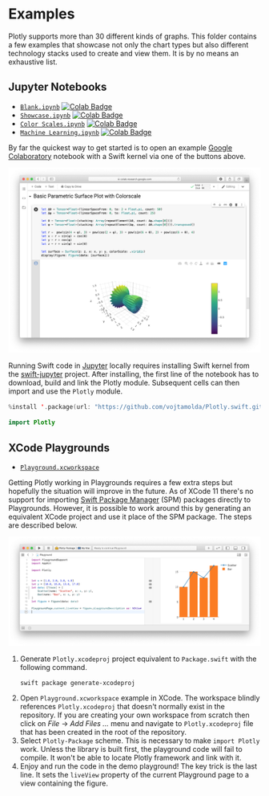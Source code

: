 
# Examples


Plotly supports more than 30 different kinds of graphs. This folder contains a few examples that showcase not only the chart types but also different technology stacks used to create and view them. It is by no means an exhaustive list.


## Jupyter Notebooks

- [`Blank.ipynb`] [![Colab Badge]][Colab Blank]
- [`Showcase.ipynb`] [![Colab Badge]][Colab Showcase]
- [`Color Scales.ipynb`] [![Colab Badge]][Colab Color Scales]
- [`Machine Learning.ipynb`] [![Colab Badge]][Colab Machine Learning]

By far the quickest way to get started is to open an example [Google Colaboratory] notebook with a Swift kernel via one of the buttons above.

![Colab Notebook Screenshot]

Running Swift code in [Jupyter] locally requires installing Swift kernel from the [swift-jupyter] project. After installing, the first line of the notebook has to download, build and link the Plotly module. Subsequent cells can then import and use the `Plotly` module.

```swift
%install '.package(url: "https://github.com/vojtamolda/Plotly.swift.git", branch("master"))' Plotly
```
```swift
import Plotly
```


## XCode Playgrounds

- [`Playground.xcworkspace`]

Getting Plotly working in Playgrounds requires a few extra steps but hopefully the situation will improve in the future. As of XCode 11 there's no support for importing [Swift Package Manager] (SPM) packages directly to Playgrounds. However, it is possible to work around this by generating an equivalent XCode project and use it place of the SPM package. The steps are described below.

![XCode Playground Screenshot]

1. Generate `Plotly.xcodeproj` project equivalent to `Package.swift` with the following command.
    ```shell
    swift package generate-xcodeproj
    ```
2. Open  `Playground.xcworkspace` example in XCode. The workspace blindly references `Plotly.xcodeproj` that doesn't normally exist in the repository. If you are creating your own workspace from scratch then click on *File* -> *Add Files ...* menu and navigate to `Plotly.xcodeproj` file that has been created in the root of the repository.
3. Select `Plotly-Package` scheme. This is necessary to make `import Plotly` work. Unless the library is built first, the playground code will fail to compile. It won't be able to locate Plotly framework and link with it.
4. Enjoy and run the code in the demo playground! The key trick is the last line. It sets the `liveView` property of the current Playground page to a view containing the figure.





[`Blank.ipynb`]: Notebooks/Blank.ipynb
[Colab Blank]: https://colab.research.google.com/github/vojtamolda/Plotly.swift/blob/master/Examples/Notebooks/Blank.ipynb

[`Showcase.ipynb`]: Notebooks/Showcase.ipynb
[Colab Showcase]: https://colab.research.google.com/github/vojtamolda/Plotly.swift/blob/master/Examples/Notebooks/Showcase.ipynb

[`Color Scales.ipynb`]: Notebooks/Color%20Scales.ipynb
[Colab Color Scales]: https://colab.research.google.com/github/vojtamolda/Plotly.swift/blob/master/Examples/Notebooks/Color%20Scales.ipynb

[`Machine Learning.ipynb`]: Notebooks/Machine%20Learning.ipynb
[Colab Machine Learning]: https://colab.research.google.com/github/vojtamolda/Plotly.swift/blob/master/Examples/Notebooks/Machine%20Learning.ipynb

[Colab Badge]: https://colab.research.google.com/assets/colab-badge.svg "Run in Google Colab"
[Colab Notebook Screenshot]: Notebooks.png "Colab Notebook Screenshot"
[Google Colaboratory]: https://colab.research.google.com/
[swift-jupyter]: https://github.com/google/swift-jupyter
[Jupyter]: https://jupyter.org/


[`Playground.xcworkspace`]: Playgrounds/Playground.playground/Contents.swift
[XCode Playground Screenshot]: Playgrounds.png "XCode Playgrounds Screenshot"
[Swift Package Manager]: https://swift.org/package-manager/
